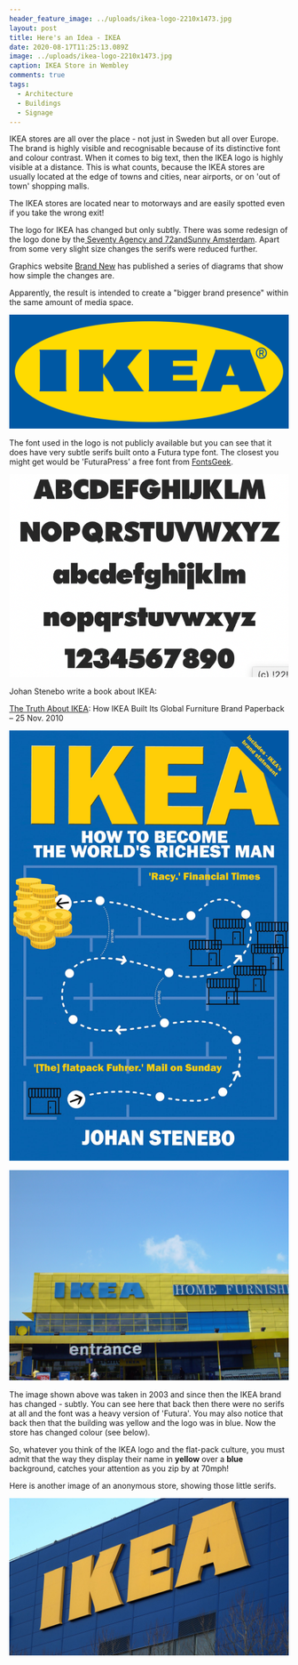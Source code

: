 ```yaml
---
header_feature_image: ../uploads/ikea-logo-2210x1473.jpg
layout: post
title: Here's an Idea - IKEA
date: 2020-08-17T11:25:13.089Z
image: ../uploads/ikea-logo-2210x1473.jpg
caption: IKEA Store in Wembley
comments: true
tags:
  - Architecture
  - Buildings
  - Signage
---
```

IKEA stores are all over the place - not just in Sweden but all over Europe. The brand is highly visible and recognisable because of its distinctive font and colour contrast. When it comes to big text, then the IKEA logo is highly visible at a distance. This is what counts, because the IKEA stores are usually located at the edge of towns and cities, near airports, or on 'out of town' shopping malls.

The IKEA stores are located near to motorways and are easily spotted even if you take the wrong exit!

The logo for IKEA has changed but only subtly. There was some redesign of the logo done by the[ Seventy Agency and 72andSunny Amsterdam](https://www.underconsideration.com/brandnew/archives/new_logo_for_ikea.php). Apart from some very slight size changes the serifs were reduced further.

Graphics website [Brand New](https://www.underconsideration.com/brandnew/archives/new_logo_for_ikea.php) has published a series of diagrams that show how simple the changes are.

Apparently, the result is intended to create a "bigger brand presence" within the same amount of media space.

![The IKEA logo](../uploads/ikea_2019_logo.png "The IKEA logo")

The font used in the logo is not publicly available but you can see that it does have very subtle serifs built onto a Futura type font. The closest you might get would be 'FuturaPress' a free font from [FontsGeek](https://fontsgeek.com/fonts/FuturaPress-Press).

![Here is a glyph set for FuturaPress](../uploads/screenshot-2020-08-17-at-11.42.31.png "Here is a glyph set for FuturaPress")

Johan Stenebo write a book about IKEA:

[The Truth About IKEA](https://www.amazon.co.uk/Johan-Stenebo/e/B004TZJEN6/ref=dp_byline_cont_book_1): How IKEA Built Its Global Furniture Brand Paperback – 25 Nov. 2010

![The Truth About IKEA](../uploads/81mgusz-1tl.jpg)

![London IKEA in 2003](../uploads/50222995496_dd20a310e5_o.jpg "London IKEA in 2003")

The image shown above was taken in 2003 and since then the IKEA brand has changed  - subtly. You can see here that back then there were no serifs at all and the font was a heavy version of 'Futura'. You may also notice that back then that the building was yellow and the logo was in blue. Now the store has changed colour (see below).

So, whatever you think of the IKEA logo and the flat-pack culture, you must admit that the way they display their name in **yellow** over a **blue** background, catches your attention as you zip by at 70mph!

Here is another image of an anonymous store, showing those little serifs.

![Image from Sky News.](../uploads/ikeastore.jpg "Image from Sky News.")